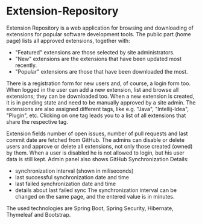 # Extension-Repository
Extension Repository is a web application for browsing and downloading of extensions for popular software development tools.
The public part (home page) lists all approved extensions, together with:

- "Featured" extensions are those selected by site administrators.
- "New" extensions are the extensions that have been updated most recently.
- "Popular" extensions are those that have been downloaded the most.

There is a registration form for new users and, of course, a login form too.
When logged in the user can add a new extension, list and browse all extensions; they can be downloaded too.
When a new extension is created, it is in pending state and need to be manually approved by a site admin.
The extensions are also assigned different tags, like e.g. "Java", "Intellij-Idea", "Plugin", etc.
Clicking on one tag leads you to a list of all extensions that share the respective tag.

Extension fields number of open issues, number of pull requests and last commit date are fetched from GitHub. 
The admins can disable or delete users and approve or delete all extensions, not only those created (owned) by them.
When a user is disabled he is not allowed to login, but his user data is still kept.
Admin panel also shows GitHub Synchronization Details:
- synchronization interval (shown in miliseconds)
- last successful synchronization date and time
- last failed synchronization date and time
- details about last failed sync
The synchronization interval can be changed on the same page, and the entered value is in minutes.

The used technologies are Spring Boot, Spring Security, Hibernate, Thymeleaf and Bootstrap.
